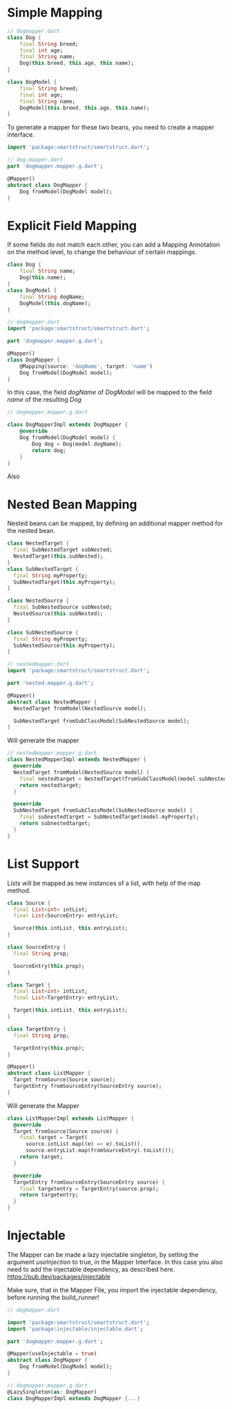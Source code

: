 # Simple Mapping

```dart
// dogmapper.dart
class Dog {
    final String breed;
    final int age;
    final String name;
    Dog(this.breed, this.age, this.name);
}
```

```dart
class DogModel {
    final String breed;
    final int age;
    final String name;
    DogModel(this.breed, this.age, this.name);
}
```

To generate a mapper for these two beans, you need to create a mapper interface.

```dart
import 'package:smartstruct/smartstruct.dart';

// dog.mapper.dart
part 'dogmapper.mapper.g.dart';

@Mapper()
abstract class DogMapper {
    Dog fromModel(DogModel model);
}
```

# Explicit Field Mapping

If some fields do not match each other, you can add a Mapping Annotation on the method level, to change the behaviour of certain mappings.

```dart
class Dog {
    final String name;
    Dog(this.name);
}
class DogModel {
    final String dogName;
    DogModel(this.dogName);
}
```

```dart
// dogmapper.dart
import 'package:smartstruct/smartstruct.dart';

part 'dogmapper.mapper.g.dart';

@Mapper()
class DogMapper {
    @Mapping(source: 'dogName', target: 'name')
    Dog fromModel(DogModel model);
}
```

In this case, the field _dogName_ of _DogModel_ will be mapped to the field _name_ of the resulting _Dog_

```dart
// dogmapper.mapper.g.dart

class DogMapperImpl extends DogMapper {
    @override
    Dog fromModel(DogModel model) {
        Dog dog = Dog(model.dogName);
        return dog;
    }
}
```

Also

# Nested Bean Mapping

Nested beans can be mapped, by defining an additional mapper method for the nested bean.

```dart
class NestedTarget {
  final SubNestedTarget subNested;
  NestedTarget(this.subNested);
}
class SubNestedTarget {
  final String myProperty;
  SubNestedTarget(this.myProperty);
}

class NestedSource {
  final SubNestedSource subNested;
  NestedSource(this.subNested);
}

class SubNestedSource {
  final String myProperty;
  SubNestedSource(this.myProperty);
}
```

```dart
// nestedmapper.dart
import 'package:smartstruct/smartstruct.dart';

part 'nested.mapper.g.dart';

@Mapper()
abstract class NestedMapper {
  NestedTarget fromModel(NestedSource model);

  SubNestedTarget fromSubClassModel(SubNestedSource model);
}
```

Will generate the mapper

```dart
// nestedmapper.mapper.g.dart
class NestedMapperImpl extends NestedMapper {
  @override
  NestedTarget fromModel(NestedSource model) {
    final nestedtarget = NestedTarget(fromSubClassModel(model.subNested));
    return nestedtarget;
  }

  @override
  SubNestedTarget fromSubClassModel(SubNestedSource model) {
    final subnestedtarget = SubNestedTarget(model.myProperty);
    return subnestedtarget;
  }
}

```


# List Support
Lists will be mapped as new instances of a list, with help of the map method.
```dart
class Source {
  final List<int> intList;
  final List<SourceEntry> entryList;

  Source(this.intList, this.entryList);
}

class SourceEntry {
  final String prop;

  SourceEntry(this.prop);
}

class Target {
  final List<int> intList;
  final List<TargetEntry> entryList;

  Target(this.intList, this.entryList);
}

class TargetEntry {
  final String prop;

  TargetEntry(this.prop);
}

@Mapper()
abstract class ListMapper {
  Target fromSource(Source source);
  TargetEntry fromSourceEntry(SourceEntry source);
}
```
Will generate the Mapper

```dart
class ListMapperImpl extends ListMapper {
  @override
  Target fromSource(Source source) {
    final target = Target(
      source.intList.map((e) => e).toList(),
      source.entryList.map(fromSourceEntry).toList());
    return target;
  }

  @override
  TargetEntry fromSourceEntry(SourceEntry source) {
    final targetentry = TargetEntry(source.prop);
    return targetentry;
  }
}
```

# Injectable

The Mapper can be made a lazy injectable singleton, by setting the argument _useInjection_ to true, in the Mapper Interface.
In this case you also need to add the injectable dependency, as described here. https://pub.dev/packages/injectable

Make sure, that in the Mapper File, you import the injectable dependency, before running the build_runner!

```dart
// dogmapper.dart

import 'package:smartstruct/smartstruct.dart';
import 'package:injectable/injectable.dart';

part 'dogmapper.mapper.g.dart';

@Mapper(useInjectable = true)
abstract class DogMapper {
    Dog fromModel(DogModel model);
}
```

```dart
// dogmapper.mapper.g.dart
@LazySingleton(as: DogMapper)
class DogMapperImpl extends DogMapper {...}
```
